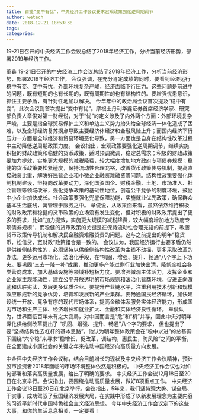 ```yaml
---
title: 首提“变中有忧”，中央经济工作会议要求宏观政策强化逆周期调节
author: wetech
date: 2018-12-21 18:53:38
tags: 
categories: 
---
```

19-21日召开的中央经济工作会议总结了2018年经济工作，分析当前经济形势，部署2019年经济工作。
<!-- more -->
董鑫
19-21日召开的中央经济工作会议总结了2018年经济工作，分析当前经济形势，部署2019年经济工作。
会议强调，在充分肯定成绩的同时，要看到经济运行稳中有变、变中有忧，外部环境复杂严峻，经济面临下行压力。这些问题是前进中的问题，既有短期的也有长期的，既有周期性的也有结构性的。要增强忧患意识，抓住主要矛盾，有针对性地加以解决。
今年年中的政治局会议首次提及“稳中有变”，此次会议则首次提出“变中有忧”。摩根士丹利华鑫证券首席经济学家、研究部负责人章俊对第一财经说，对于“忧”的定义涉及了内外两个方面：外部环境复杂严峻，主要是指全球贸易保护主义和单边主义势力抬头给全球经济一体化造成了困难，以及全球经济复苏拐点导致主要经济体经济和金融风险上升；而国内经济下行压力一方面是全球经济和贸易环境恶化导致，另一方面也是自身在结构性改革过程中主动降低逆周期政策力度。
会议指出，宏观政策要强化逆周期调节，继续实施积极的财政政策和稳健的货币政策，适时预调微调，稳定总需求；积极的财政政策要加力提效，实施更大规模的减税降费，较大幅度增加地方政府专项债券规模；稳健的货币政策要松紧适度，保持流动性合理充裕，改善货币政策传导机制，提高直接融资比重，解决好民营企业和小微企业融资难融资贵问题。结构性政策要强化体制机制建设，坚持向改革要动力，深化国资国企、财税金融、土地、市场准入、社会管理等领域改革，强化竞争政策的基础性地位，创造公平竞争的制度环境，鼓励中小企业加快成长。社会政策要强化兜底保障功能，实施就业优先政策，确保群众基本生活底线，寓管理于服务之中。
章俊说，从政策面来看，虽然依然维持积极的财政政策和稳健的货币政策的立场没有发生变化，但对积极的财政政策提出了更多的要求，比如“加力提效，实施更大规模的减税降费，较大幅度增加地方政府专项债券规模”，而稳健的货币政策的关键是在保持流动性合理充裕的前提下，改善货币政策传导机制和解决民企融资难融资贵的问题。这与之前提出的明年“稳货币，松信贷，宽财政”政策组合是一致的。
会议认为，我国经济运行主要矛盾仍然是供给侧结构性的，必须坚持以供给侧结构性改革为主线不动摇，更多采取改革的办法，更多运用市场化、法治化手段，在“巩固、增强、提升、畅通”八个字上下功夫。要巩固“三去一降一补”成果，推动更多产能过剩行业加快出清，降低全社会各类营商成本，加大基础设施等领域补短板力度。要增强微观主体活力，发挥企业和企业家主观能动性，建立公平开放透明的市场规则和法治化营商环境，促进正向激励和优胜劣汰，发展更多优质企业。要提升产业链水平，注重利用技术创新和规模效应形成新的竞争优势，培育和发展新的产业集群。要畅通国民经济循环，加快建设统一开放、竞争有序的现代市场体系，提高金融体系服务实体经济能力，形成国内市场和生产主体、经济增长和就业扩大、金融和实体经济良性循环。
章俊认为，世界面临百年未有之大变局，对中国而言是“危”和“机”并存，因此中央对明年深化供给侧改革提出了 “巩固、增强、提升、畅通”八个字的要求， 但也提出了要“坚持结构性去杠杆的基本思路”。他认为明年整体政策会在“稳中求进”的总基调下围绕“六个稳”来寻求“稳增长，促改革，调结构，惠民生，防风险”之间的平衡，在全面建成小康社会的关键之年来推动中国经济向高质量方向发展。
 
 
中金评中央经济工作会议称，结合目前增长的现状及中央经济工作会议精神，预计股市投资者2018年面临的市场环境整体依然是积极的。
中央经济工作会议也对如何部署和落实高质量发展，给出了明确的要求。
中央经济工作会议12月18日至20日在北京举行。会议指出，要围绕推动高质量发展，做好8项重点工作。
中央经济工作会议18日至20日在北京举行。会议指出，5年来，我们坚持观大势、谋全局、干实事，成功驾驭了我国经济发展大局，在实践中形成了以新发展理念为主要内容的习近平新时代中国特色社会主义经济思想。
今年中央经济工作会议定下的这些大事，和你的生活息息相关，一定要看！
